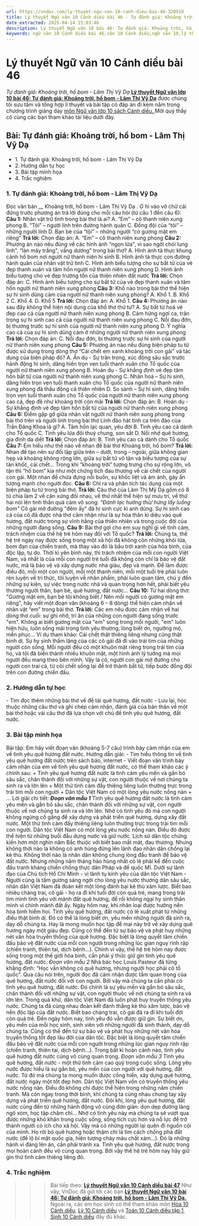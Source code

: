```yaml
---
url: https://vndoc.com/ly-thuyet-ngu-van-10-canh-dieu-bai-46-320910
title: Lý thuyết Ngữ văn 10 Cánh diều bài 46 - Tự đánh giá: Khoảng trời, hố bom - Lâm Thị Vỹ Dạ - VnDoc.com
date_extracted: 2025-04-14 15:03:46
description: Lý thuyết Ngữ văn 10 bài 46: Tự đánh giá: Khoảng trời, hố bom - Lâm Thị Vỹ Dạ sách Cánh diều được VnDoc sưu tầm và giới thiệu  để tham khảo chuẩn bị cho bài giảng học kì mới sắp tới đây của mình.
keywords: ngữ văn 10 Cánh diều bài 46,văn 10 Cánh diều,ngữ văn 10,lý thuyết văn 10 Cánh diều bài 46,kiến thức trọng tâm môn ngữ văn 10,lý thuyết ngữ văn 10 CD,ngữ văn lớp 10,ôn tập lý thuyết văn lớp 10,lý thuyết môn ngữ văn 10,lý thuyết văn 10 CD,bài Tự đánh giá: Khoảng trời,hố bom - Lâm Thị Vỹ Dạ,trắc nghiệm ngữ văn 10 CD
---
```


# Lý thuyết Ngữ văn 10 Cánh diều bài 46
 _Tự đánh giá: Khoảng trời, hố bom - Lâm Thị Vỹ Dạ_
**[Lý thuyết Ngữ văn lớp 10 bài 46: Tự đánh giá: Khoảng trời, hố bom - Lâm Thị Vỹ Dạ](<https://vndoc.com/ly-thuyet-ngu-van-10-canh-dieu-bai-46-320910>)** được chúng tôi sưu tầm và tổng hợp lí thuyết và bài tập có đáp án đi kèm nằm trong chương trình giảng dạy [môn Ngữ văn lớp 10 sách Cánh diều. ](<https://vndoc.com/ngu-van-10-canh-dieu-tap1>)Mời quý thầy cô cùng các bạn tham khảo tài liệu dưới đây.
## Bài: Tự đánh giá: Khoảng trời, hố bom - Lâm Thị Vỹ Dạ
  * 1\. Tự đánh giá: Khoảng trời, hố bom - Lâm Thị Vỹ Dạ
  * 2\. Hướng dẫn tự học
  * 3\. Bài tập minh họa
  * 4\. Trắc nghiệm

### 1\. Tự đánh giá: Khoảng trời, hố bom - Lâm Thị Vỹ Dạ
Đọc văn bản __ Khoảng trời, hố bom - Lâm Thị Vỹ Dạ _. G_ hi vào vở chữ cái đứng trước phương án trả lời đúng cho mỗi câu hỏi \(từ câu 1 đến câu 6\):
**Câu 1:** Nhân vật trữ tình trong bài thơ là ai?
A. “Em” – cô thanh niên xung phong
B. “Tôi” – người lính trên đường hành quân
C. Đồng đội của “tôi” – những người lính
D. Bạn bè của “tội” – những người “có gương mặt em riêng”
**Trả lời:**
Chọn đáp án: A. “Em” – cô thanh niên xung phong
**Câu 2:** Phương án nào nêu đúng về các hình ảnh “ngọn lửa", vì sao ngời chói lung linh", “làn mây trắng", vầng dương" trong bài thơ?
A. Hình ảnh tả thực khung cảnh hố bom nơi người nữ thanh niên hi sinh
B. Hình ảnh tả thực con đường hành quân của nhân vật trữ tình
C. Hình ảnh biểu tượng cho sự bất tử của vẻ đẹp thanh xuân và tâm hồn người nữ thanh niên xung phong
D. Hình ảnh biểu tượng cho vẻ đẹp trường tồn của thiên nhiên đất nước
**Trả lời:**
Chọn đáp án: C. Hình ảnh biểu tượng cho sự bất tử của vẻ đẹp thanh xuân và tâm hồn người nữ thanh niên xung phong
**Câu 3:** Khổ nào trong bài thơ thể hiện sự hi sinh dũng cảm của người nữ thanh niên xung phong?
A. Khổ 1.
B. Khổ 2
C. Khổ 4.
D. Khổ 5
**Trả lời:**
Chọn đáp án: A. Khổ 1.
**Câu 4:** Phương án nào sau đây không thể hiện nội dung của khổ thơ thứ tư?
A. Sự bất tử hoá vẻ đẹp cao cả của người nữ thanh niên xung phong
B. Cảm hứng ngợi ca, trân trọng sự hi sinh cao cả của người nữ thanh niên xung phong
C. Nỗi đau đớn, bị thương trước sự hi sinh của người nữ thanh niên xung phong
D. Ý nghĩa cao cả của sự hi sinh dũng cảm ở những người nữ thanh niên xung phong
**Trả lời:**
Chọn đáp án: C. Nỗi đau đớn, bị thương trước sự hi sinh của người nữ thanh niên xung phong
**Câu 5:** Phương án nào nếu đúng biện pháp tu từ được sử dụng trong dòng thơ “Cái chết em xanh khoảng trời con gái" và tác dụng của biện pháp đó?
A. Ẩn dụ - Sự trân trọng, xúc động sâu sắc trước hành động hi sinh, dâng hiến trọn vẹn tuổi thanh xuân cho Tổ quốc của người nữ thanh niên xung phong
B. Hoán dụ - Sự khẳng định vẻ đẹp tâm hồn bất tử của người nữ thanh niên xung phong
C. Nhân hoá – Sự hi sinh, dâng hiến trọn vẹn tuổi thanh xuân cho Tổ quốc của người nữ thanh niên xung phong đã thấu động cả thiên nhiên
D. So sánh – Sự hi sinh, dâng hiến trọn vẹn tuổi thanh xuân cho Tổ quốc của người nữ thanh niên xung phong cao cả, đẹp đẽ như khoảng trời còn mãi
**Trả lời:**
Chọn đáp án: B. Hoán dụ - Sự khẳng định vẻ đẹp tâm hồn bất tử của người nữ thanh niên xung phong
**Câu 6:** Điểm gặp gỡ giữa nhân vật người nữ thanh niên xung phong trong bài thơ trên và người lính trong bài thơ Lính đảo hát tình ca trên đảo của Trần Đăng Khoa là gì?
A. Tâm hồn lạc quan, yêu đời
B. Tình yêu cao cả dành cho Tổ quốc
C. Tình yêu lứa đôi thuỷ chung, son sắt
D. Nỗi nhớ quê hương, gia đình da diết
**Trả lời:**
Chọn đáp án: B. Tình yêu cao cả dành cho Tổ quốc
**Câu 7:** Em hiểu như thế nào về nhan đề bài thơ Khoảng trời, hố bom?
**Trả lời:**
Nhan đề tạo nên sự đối lập giữa trên – dưới, trong – ngoài, giữa không gian hẹp và khoảng không rộng lớn, giữa sự bất tử vô tận và biểu tượng của sự tàn khốc, cái chết… Trong khi “khoảng trời” tượng trưng cho sự rộng lớn, vô tận thì “hố bom” kia như một chứng tích đau thương về cái chết của người con gái. Một nhan đề chứa đựng nỗi buồn, sự khốc liệt và ám ảnh, gây ấn tượng mạnh cho người đọc.
**Câu 8:** Chỉ ra và phân tích tác dụng của một biện pháp tu từ trong bài thơ.
**Trả lời:**
Câu thơ của Lâm Thị Mỹ Dạ gồm có 8 từ chia làm 2 vế cân xứng đối nhau, vế thứ nhất thể hiện sự mưu trí, vế thứ hai nói lên tinh thần quả cảm vô song:
_"Đánh lạc hướng thù/ hứng lấy luồng bom"_
Cô gái mở đường "đêm ấy" đã hi sinh cực kì anh dũng. Sự hi sinh cao cả của cô đã được nhà thơ cảm nhận như là sự hóa thân kì diệu vào quê hương, đất nước trong sự vĩnh hằng của thiên nhiên và trong cuộc đời của những người đang sống.
**Câu 9:** Bài thơ gợi cho em suy nghĩ gì về tình cảm, trách nhiệm của thế hệ trẻ hôm nay đối với Tổ quốc?
**Trả lời:**
Chúng ta, thế hệ trẻ ngày nay được sống trong một xã hội đã không còn những khói lửa, bom đạn của chiến tranh, mà thay vào đó là bầu trời xanh của hòa bình, của độc lập, tự do. Thời kì yên bình này, thì trách nhiệm của mỗi con người Việt Nam, và nhất là của mỗi con người trẻ tuổi đã không còn chỉ là bảo vệ đất nước, mà là bảo vệ và xây dựng nước nhà giàu, đẹp và mạnh. Để làm được điều đó, mỗi một con người, mỗi một thanh niên, mỗi một tuổi trẻ phải luôn rèn luyện về tri thức, tôi luyện về nhân phẩm, phải luôn quan tâm, chú ý đến những sự kiện, sự việc trong nước nhà và quan trọng hơn hết, phải biết yêu thương người thân, bạn bè, quê hương, đất nước…
**Câu 10:** Từ hai dòng thơ: "Gương mặt em, bạn bè tôi không biết / Nên mỗi người có gương mặt em riêng", hãy viết một đoạn văn \(khoảng 6 – 8 dòng\) thể hiện cảm nhận về nhân vật “em” trong bài thơ.
**Trả lời:**
Các em nêu được cảm nhận về hai dòng thơ cuối: sự ghi nhớ, tri ân của những con người đang sống trước "em". Không ai biết gương mặt của "em" song trong mỗi người, "em" luôn hiện hữu, luôn sống mãi trong tình yêu thương, lòng biết ơn, ngưỡng mộ, mến phục…
Ví dụ tham khảo: Cái chết thật thiêng liêng nhưng cũng thật bình dị. Sự hy sinh thầm lặng của các cô gái đã đi vào trái tim của những người còn sống. Mỗi người đều có một khuôn mặt riêng trong trái tim của họ, và tôi đã biến thành nhiều khuôn mặt, một hình ảnh lý tưởng mà mọi người đều mang theo bên mình. Vậy là cô, người con gái mở đường cho người con trai cả, từ cõi chết sống lại để trở thành bất tử, tiếp bước đồng đội trên con đường chiến đấu.
### 2\. Hướng dẫn tự học
\- Tìm đọc thêm những bài thơ về đề tài quê hương, đất nước
\- Lưu lại, học thuộc những câu thơ và ghi chép cảm nhận, đánh giá của bản thân về một bài thơ hoặc vài câu thơ đã lựa chọn với chủ đề tình yêu quê hương, đất nước.
### 3\. Bài tập minh họa
Bài tập: Em hãy viết đoạn văn \(khoảng 5-7 câu\) trình bày cảm nhận của em về tình yêu quê hương đất nước.
Hướng dẫn giải:
\- Tìm hiểu thông tin về tình yêu quê hương đất nước trên sách báo, internet
\- Viết đoạn văn trình bày cảm nhận của em về tình yêu quê hương đất nước, có thể tham khảo các ý chính sau:
\+ Tình yêu quê hương đất nước là tình cảm yêu mến và gắn bó sâu sắc, chân thành đối với những sự vật, con người thuộc về nơi chúng ta sinh ra và lớn lên
\+ Một thứ tình cảm đầy thiêng liêng luôn thường trực trong trái tim mỗi con người
\+ Dân tộc Việt Nam có một lòng yêu nước nồng nàn
\+ ...
Lời giải chi tiết:
_**Đoạn văn mẫu 1**_
Tình yêu quê hương đất nước là tình cảm yêu mến và gắn bó sâu sắc, chân thành đối với những sự vật, con người thuộc về nơi chúng ta sinh ra và lớn lên. Nhờ có tình yêu đó mà con người không ngừng cố gắng để xây dựng và phát triển quê hương, dựng xây đất nước. Một thứ tình cảm đầy thiêng liêng luôn thường trực trong trái tim mỗi con người. Dân tộc Việt Nam có một lòng yêu nước nồng nàn. Điều đó được thể hiện từ những buổi đầu dựng nước và giữ nước. Lịch sử dân tộc chứng kiến hơn một nghìn năm Bắc thuộc với biết bao mất mát, đau thương. Nhưng không thời nào là không có anh hùng đứng lên lãnh đạo nhân dân chống lại kẻ thù. Không thời nào là nhân dân không chung lòng đấu tranh để bảo vệ đất nước. Nhưng những năm tháng hào hùng nhất có lẽ phải kể đến cuộc đấu tranh kháng chiến chống thực dân Pháp và đế quốc Mĩ. Dưới sự lãnh đạo của Chủ tịch Hồ Chí Minh - vị lãnh tụ kính yêu của dân tộc Việt Nam - Người cũng là tấm gương sáng ngời cho lòng yêu nước thương dân sâu sắc, nhân dân Việt Nam đã đoàn kết một lòng đánh bại kẻ thù xâm lược. Biết bao nhiêu chàng trai, cô gái - họ ra đi khi tuổi đời còn quá trẻ, mang trong trái tim mình tình yêu với mảnh đất quê hương, để rồi không ngại hy sinh thân mình vì chính mảnh đất ấy. Ngày hôm nay, khi nhân loại được hưởng nền hòa bình hiếm hoi. Tình yêu quê hương, đất nước có lẽ xuất phát từ những điều thật bình dị. Đó có thể là lòng biết ơn, yêu mến những người đã sinh ra, dạy dỗ chúng ta. Hay là mong muốn học tập để mai này trở về xây dựng quê hương ngày một giàu đẹp. Cũng có thể đến từ sự bảo vệ và phát huy những nét văn hóa truyền thống của quê hương. Đặc biệt là lòng quyết tâm chiến đấu bảo vệ đất nước của mỗi con người trong những lúc gian nguy rình rập \(chiến tranh, thiên tai, dịch bệnh…\). Chính vì vậy, thế hệ trẻ hôm nay được sống trong một thế giới hòa bình, cần phải ý thức giữ gìn tình yêu quê hương, đất nước.
_Đoạn văn mẫu 2_
Nhà bác học Louis Pasteur đã từng khẳng định: “Học vấn không có quê hương, nhưng người học phải có tổ quốc”. Qua câu nói trên, người đọc đã cảm nhận được tầm quan trọng của quê hương, đất nước đối với con người. Bởi vậy mà chúng ta cần phải có tình yêu quê hương, đất nước. Đó chính là sự yêu mến và gắn bó sâu sắc, chân thành đối với những sự vật, con người thuộc về nơi chúng ta sinh ra và lớn lên. Trong quá khứ, dân tộc Việt Nam đã luôn phát huy truyền thống yêu nước. Chúng ta đã cùng nhau đoàn kết đánh thắng kẻ thù xâm lược, bảo vệ nền độc lập của đất nước. Biết bao chàng trai, cô gái đã ra đi khi tuổi đời còn quá trẻ. Đến ngày hôm nay, tình yêu đó vẫn được giữ gìn. Sự biết ơn, yêu mến của mỗi học sinh, sinh viên với những người đã sinh thành, dạy dỗ chúng ta. Cũng có thể đến từ sự bảo vệ và phát huy những nét văn hóa truyền thống tốt đẹp lâu đời của dân tộc. Đặc biệt là lòng quyết tâm chiến đấu bảo vệ đất nước của mỗi con người trong những lúc gian nguy rình rập \(chiến tranh, thiên tai, dịch bệnh…\). Trong bất kì hoàn cảnh nào, tình yêu quê hương đất nước cũng vô cùng quan trọng.
_Đoạn văn mẫu 3_
Tình yêu quê hương, đất nước - một thứ tình cảm cao quý trong cuộc sống. Lòng yêu nước được hiểu là sự gắn bó, yêu mến của con người với quê hương, đất nước. Từ đó mà chúng ta mong muốn được cống hiến, xây dựng quê hương, đất nước ngày một tốt đẹp hơn. Dân tộc Việt Nam vốn có truyền thống yêu nước nồng nàn. Điều đó không chỉ được thể hiện trong những năm chiến tranh. Mà còn ngay trong thời bình, khi chúng ta cùng nhau chung tay xây dựng và phát triển quê hương, đất nước. Đôi khi, lòng yêu quê hương, đất nước cũng đến từ những hành động vô cùng đơn giản: dọn dẹp đường làng ngõ xóm, học tập chăm chỉ… Nhờ có tình yêu này mà chúng ta sẽ vượt qua được những khó khăn trong cuộc sống, sống tích cực hơn và nỗ lực để trở thành người có ích cho xã hội. Vậy mà có những người lại quên đi nguồn cội của mình. Họ rời bỏ quê hương hoặc thậm chí là tìm cách chống phá đất nước \(để lộ bí mật quốc gia, hiện tượng chảy máu chất xám…\). Đó là những hành vi đáng lên án, cần phải tránh xa. Tình yêu quê hương, đất nước trong mọi hoàn cảnh đều vô cùng quan trọng. Bởi vậy thế hệ trẻ hôm nay hãy giữ gìn thứ tình cảm thiêng liêng đó.
### 4\. Trắc nghiệm
>>> Bài tiếp theo: [**Lý thuyết Ngữ văn 10 Cánh diều bài 47**](<https://vndoc.com/ly-thuyet-ngu-van-10-canh-dieu-bai-47-320914>)
Như vậy, VnDoc đã gửi tới các bạn **[Lý thuyết Ngữ văn 10 bài 46: Tự đánh giá: Khoảng trời, hố bom - Lâm Thị Vỹ Dạ.](<https://vndoc.com/ly-thuyet-ngu-van-10-canh-dieu-bai-46-320910>)** Ngoài ra, các em học sinh có thể tham khảo môn [Hóa 10 Cánh diều](<https://vndoc.com/hoa-10-canh-dieu>), [Lý 10 Cánh diều](<https://vndoc.com/vat-ly-10-canh-dieu>) và [Toán 10 Cánh diều tập 1](<https://vndoc.com/toan-10-canh-dieu-tap1>), [Sinh 10 Cánh diều](<https://vndoc.com/sinh-hoc-10-canh-dieu>) đầy đủ khác.
